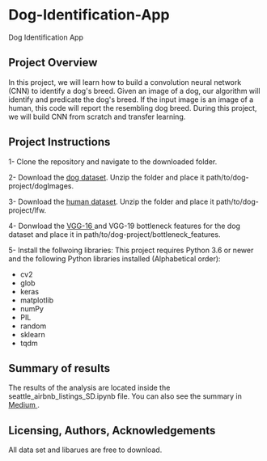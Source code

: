 # Dog-Identification-App
Dog Identification App

## Project Overview
In this project, we will learn how to build a convolution neural network (CNN) to identify a dog's breed. Given an image of a dog, our algorithm will identify and predicate the dog's breed. If the input image is an image of a human, this code will report the resembling dog breed. During this project, we will build CNN from scratch and transfer learning.

## Project Instructions
1- Clone the repository and navigate to the downloaded folder.

2- Download the <a href="https://s3-us-west-1.amazonaws.com/udacity-aind/dog-project/dogImages.zip" rel="nofollow">dog dataset</a>. Unzip the folder and place it path/to/dog-project/dogImages.

3- Download the <a href="https://s3-us-west-1.amazonaws.com/udacity-aind/dog-project/lfw.zip" rel="nofollow">human dataset</a>. Unzip the folder and place it path/to/dog-project/lfw. 


4- Donwload the <a href="https://s3-us-west-1.amazonaws.com/udacity-aind/dog-project/DogVGG16Data.npz" rel="nofollow">VGG-16 </a>  and VGG-19 bottleneck features for the dog dataset and place it in path/to/dog-project/bottleneck_features.
 
5- Install the follwoing libraries:
  This project requires Python 3.6 or newer and the following Python libraries installed (Alphabetical order):

  - cv2
  - glob
  - keras
  - matplotlib
  - numPy
  - PIL
  - random
  - sklearn
  - tqdm

## Summary of results
The results of the analysis are located inside the seattle_airbnb_listings_SD.ipynb file.
You can also see the summary in <a href="https://sebelan-danishvar.medium.com/a-statistical-analysis-of-airbnb-listings-in-seattle-looking-to-dig-deeper-into-data-bf9e7777b4cf
">Medium </a>. 

## Licensing, Authors, Acknowledgements
All data set and libarues are free to download. 



